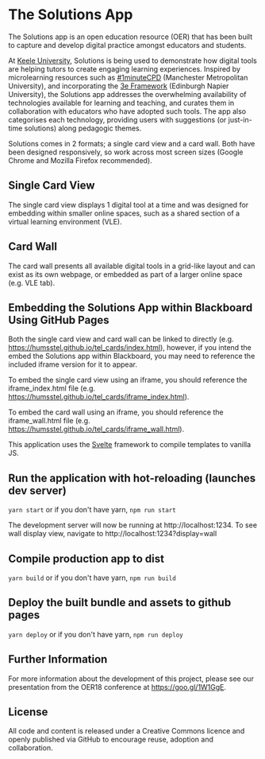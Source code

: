 # The Solutions App

The Solutions app is an open education resource (OER) that has been built to capture and develop digital practice amongst educators and students.

At [Keele University](https://www.keele.ac.uk), Solutions is being used to demonstrate how digital tools are helping tutors to create engaging learning experiences. Inspired by microlearning resources such as [#1minuteCPD](https://1minutecpd.wordpress.com/) (Manchester Metropolitan University), and incorporating the [3e Framework](https://staff.napier.ac.uk/services/vice-principal-academic/academic/TEL/TechBenchmark/Pages/Introduction.aspx) (Edinburgh Napier University), the Solutions app addresses the overwhelming availability of technologies available for learning and teaching, and curates them in collaboration with educators who have adopted such tools. The app also categorises each technology, providing users with suggestions (or just-in-time solutions) along pedagogic themes. 

Solutions comes in 2 formats; a single card view and a card wall. Both have been designed responsively, so work across most screen sizes (Google Chrome and Mozilla Firefox recommended).  

## Single Card View

The single card view displays 1 digital tool at a time and was designed for embedding within smaller online spaces, such as a shared section of a virtual learning environment (VLE). 

## Card Wall

The card wall presents all available digital tools in a grid-like layout and can exist as its own webpage, or embedded as part of a larger online space (e.g. VLE tab).  

## Embedding the Solutions App within Blackboard Using GitHub Pages

Both the single card view and card wall can be linked to directly (e.g. https://humsstel.github.io/tel_cards/index.html), however, if you intend the embed the Solutions app within Blackboard, you may need to reference the included iframe version for it to appear.

To embed the single card view using an iframe, you should reference the iframe_index.html file (e.g. https://humsstel.github.io/tel_cards/iframe_index.html).

To embed the card wall using an iframe, you should reference the iframe_wall.html file (e.g. https://humsstel.github.io/tel_cards/iframe_wall.html).

This application uses the [Svelte](https://svelte.technology/) framework to compile templates to vanilla JS. 

## Run the application with hot-reloading (launches dev server)
`yarn start` or if you don't have yarn, `npm run start`

The development server will now be running at http://localhost:1234. To see wall display view, navigate to http://localhost:1234?display=wall

## Compile production app to dist
`yarn build` or if you don't have yarn, `npm run build`

## Deploy the built bundle and assets to github pages
`yarn deploy` or if you don't have yarn, `npm run deploy`

## Further Information

For more information about the development of this project, please see our presentation from the OER18 conference at https://goo.gl/1W1GgE. 

## License

All code and content is released under a Creative Commons licence and openly published via GitHub to encourage reuse, adoption and collaboration. 
